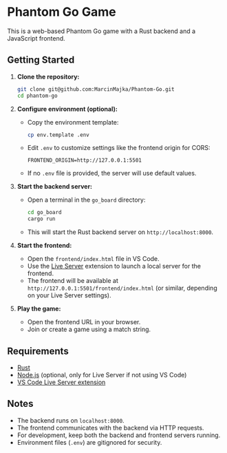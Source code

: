# Phantom Go Game

This is a web-based Phantom Go game with a Rust backend and a JavaScript frontend.

## Getting Started

1. **Clone the repository:**

   ```sh
   git clone git@github.com:MarcinMajka/Phantom-Go.git
   cd phantom-go
   ```

2. **Configure environment (optional):**

   - Copy the environment template:
     ```sh
     cp env.template .env
     ```
   - Edit `.env` to customize settings like the frontend origin for CORS:
     ```
     FRONTEND_ORIGIN=http://127.0.0.1:5501
     ```
   - If no `.env` file is provided, the server will use default values.

3. **Start the backend server:**

   - Open a terminal in the `go_board` directory:
     ```sh
     cd go_board
     cargo run
     ```
   - This will start the Rust backend server on `http://localhost:8000`.

4. **Start the frontend:**

   - Open the `frontend/index.html` file in VS Code.
   - Use the [Live Server](https://marketplace.visualstudio.com/items?itemName=ritwickdey.LiveServer) extension to launch a local server for the frontend.
   - The frontend will be available at `http://127.0.0.1:5501/frontend/index.html` (or similar, depending on your Live Server settings).

5. **Play the game:**
   - Open the frontend URL in your browser.
   - Join or create a game using a match string.

## Requirements

- [Rust](https://www.rust-lang.org/tools/install)
- [Node.js](https://nodejs.org/) (optional, only for Live Server if not using VS Code)
- [VS Code Live Server extension](https://marketplace.visualstudio.com/items?itemName=ritwickdey.LiveServer)

## Notes

- The backend runs on `localhost:8000`.
- The frontend communicates with the backend via HTTP requests.
- For development, keep both the backend and frontend servers running.
- Environment files (`.env`) are gitignored for security.
